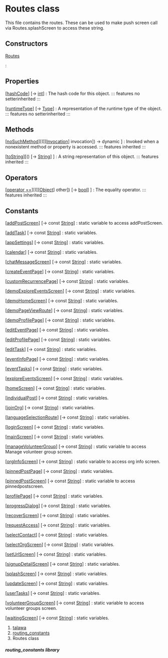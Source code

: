 
<div>

# Routes class

</div>


This file contains the routes. These can be used to make push screen
call via Routes.splashScreen to access these string.



## Constructors

[Routes](../constants_routing_constants/Routes/Routes.md)

:   



## Properties

[[hashCode](https://api.flutter.dev/flutter/dart-core/Object/hashCode.html)] [→ [int](https://api.flutter.dev/flutter/dart-core/int-class.html)]
:   The hash code for this object.
    ::: features
    no setterinherited
    :::

[[runtimeType](https://api.flutter.dev/flutter/dart-core/Object/runtimeType.html)] [→ [Type](https://api.flutter.dev/flutter/dart-core/Type-class.html)]
:   A representation of the runtime type of the object.
    ::: features
    no setterinherited
    :::



## Methods

[[noSuchMethod](https://api.flutter.dev/flutter/dart-core/Object/noSuchMethod.html)][([[[Invocation](https://api.flutter.dev/flutter/dart-core/Invocation-class.md)] invocation]) → dynamic ]
:   Invoked when a nonexistent method or property is accessed.
    ::: features
    inherited
    :::

[[toString](https://api.flutter.dev/flutter/dart-core/Object/toString.html)][() [→ [String](https://api.flutter.dev/flutter/dart-core/String-class.html)] ]
:   A string representation of this object.
    ::: features
    inherited
    :::



## Operators

[[operator ==](https://api.flutter.dev/flutter/dart-core/Object/operator_equals.html)][([[[Object](https://api.flutter.dev/flutter/dart-core/Object-class.md)] other]) [→ [bool](https://api.flutter.dev/flutter/dart-core/bool-class.html)] ]
:   The equality operator.
    ::: features
    inherited
    :::



## Constants

[[addPostScreen](../constants_routing_constants/Routes/addPostScreen-constant.md)] [→ const [String](https://api.flutter.dev/flutter/dart-core/String-class.html)]
:   static variable to access addPostScreen.

[[addTask](../constants_routing_constants/Routes/addTask-constant.md)] [→ const [String](https://api.flutter.dev/flutter/dart-core/String-class.html)]
:   static variables.

[[appSettings](../constants_routing_constants/Routes/appSettings-constant.md)] [→ const [String](https://api.flutter.dev/flutter/dart-core/String-class.html)]
:   static variables.

[[calendar](../constants_routing_constants/Routes/calendar-constant.md)] [→ const [String](https://api.flutter.dev/flutter/dart-core/String-class.html)]
:   static variables.

[[chatMessageScreen](../constants_routing_constants/Routes/chatMessageScreen-constant.md)] [→ const [String](https://api.flutter.dev/flutter/dart-core/String-class.html)]
:   static variables.

[[createEventPage](../constants_routing_constants/Routes/createEventPage-constant.md)] [→ const [String](https://api.flutter.dev/flutter/dart-core/String-class.html)]
:   static variables.

[[customRecurrencePage](../constants_routing_constants/Routes/customRecurrencePage-constant.md)] [→ const [String](https://api.flutter.dev/flutter/dart-core/String-class.html)]
:   static variables.

[[demoExploreEventsScreen](../constants_routing_constants/Routes/demoExploreEventsScreen-constant.md)] [→ const [String](https://api.flutter.dev/flutter/dart-core/String-class.html)]
:   static variables.

[[demoHomeScreen](../constants_routing_constants/Routes/demoHomeScreen-constant.md)] [→ const [String](https://api.flutter.dev/flutter/dart-core/String-class.html)]
:   static variables.

[[demoPageViewRoute](../constants_routing_constants/Routes/demoPageViewRoute-constant.md)] [→ const [String](https://api.flutter.dev/flutter/dart-core/String-class.html)]
:   static variables.

[[demoProfilePage](../constants_routing_constants/Routes/demoProfilePage-constant.md)] [→ const [String](https://api.flutter.dev/flutter/dart-core/String-class.html)]
:   static variables.

[[editEventPage](../constants_routing_constants/Routes/editEventPage-constant.md)] [→ const [String](https://api.flutter.dev/flutter/dart-core/String-class.html)]
:   static variables.

[[editProfilePage](../constants_routing_constants/Routes/editProfilePage-constant.md)] [→ const [String](https://api.flutter.dev/flutter/dart-core/String-class.html)]
:   static variables.

[[editTask](../constants_routing_constants/Routes/editTask-constant.md)] [→ const [String](https://api.flutter.dev/flutter/dart-core/String-class.html)]
:   static variables.

[[eventInfoPage](../constants_routing_constants/Routes/eventInfoPage-constant.md)] [→ const [String](https://api.flutter.dev/flutter/dart-core/String-class.html)]
:   static variables.

[[eventTasks](../constants_routing_constants/Routes/eventTasks-constant.md)] [→ const [String](https://api.flutter.dev/flutter/dart-core/String-class.html)]
:   static variables.

[[exploreEventsScreen](../constants_routing_constants/Routes/exploreEventsScreen-constant.md)] [→ const [String](https://api.flutter.dev/flutter/dart-core/String-class.html)]
:   static variables.

[[homeScreen](../constants_routing_constants/Routes/homeScreen-constant.md)] [→ const [String](https://api.flutter.dev/flutter/dart-core/String-class.html)]
:   static variables.

[[individualPost](../constants_routing_constants/Routes/individualPost-constant.md)] [→ const [String](https://api.flutter.dev/flutter/dart-core/String-class.html)]
:   static variables.

[[joinOrg](../constants_routing_constants/Routes/joinOrg-constant.md)] [→ const [String](https://api.flutter.dev/flutter/dart-core/String-class.html)]
:   static variables.

[[languageSelectionRoute](../constants_routing_constants/Routes/languageSelectionRoute-constant.md)] [→ const [String](https://api.flutter.dev/flutter/dart-core/String-class.html)]
:   static variables.

[[loginScreen](../constants_routing_constants/Routes/loginScreen-constant.md)] [→ const [String](https://api.flutter.dev/flutter/dart-core/String-class.html)]
:   static variables.

[[mainScreen](../constants_routing_constants/Routes/mainScreen-constant.md)] [→ const [String](https://api.flutter.dev/flutter/dart-core/String-class.html)]
:   static variables.

[[manageVolunteerGroup](../constants_routing_constants/Routes/manageVolunteerGroup-constant.md)] [→ const [String](https://api.flutter.dev/flutter/dart-core/String-class.html)]
:   static variable to access Manage volunteer group screen.

[[orgInfoScreen](../constants_routing_constants/Routes/orgInfoScreen-constant.md)] [→ const [String](https://api.flutter.dev/flutter/dart-core/String-class.html)]
:   static variable to access org info screen.

[[pinnedPostPage](../constants_routing_constants/Routes/pinnedPostPage-constant.md)] [→ const [String](https://api.flutter.dev/flutter/dart-core/String-class.html)]
:   static variables.

[[pinnedPostScreen](../constants_routing_constants/Routes/pinnedPostScreen-constant.md)] [→ const [String](https://api.flutter.dev/flutter/dart-core/String-class.html)]
:   static variable to access pinnedpostscreen.

[[profilePage](../constants_routing_constants/Routes/profilePage-constant.md)] [→ const [String](https://api.flutter.dev/flutter/dart-core/String-class.html)]
:   static variables.

[[progressDialog](../constants_routing_constants/Routes/progressDialog-constant.md)] [→ const [String](https://api.flutter.dev/flutter/dart-core/String-class.html)]
:   static variables.

[[recoverScreen](../constants_routing_constants/Routes/recoverScreen-constant.md)] [→ const [String](https://api.flutter.dev/flutter/dart-core/String-class.html)]
:   static variables.

[[requestAccess](../constants_routing_constants/Routes/requestAccess-constant.md)] [→ const [String](https://api.flutter.dev/flutter/dart-core/String-class.html)]
:   static variables.

[[selectContact](../constants_routing_constants/Routes/selectContact-constant.md)] [→ const [String](https://api.flutter.dev/flutter/dart-core/String-class.html)]
:   static variables.

[[selectOrgScreen](../constants_routing_constants/Routes/selectOrgScreen-constant.md)] [→ const [String](https://api.flutter.dev/flutter/dart-core/String-class.html)]
:   static variables.

[[setUrlScreen](../constants_routing_constants/Routes/setUrlScreen-constant.md)] [→ const [String](https://api.flutter.dev/flutter/dart-core/String-class.html)]
:   static variables.

[[signupDetailScreen](../constants_routing_constants/Routes/signupDetailScreen-constant.md)] [→ const [String](https://api.flutter.dev/flutter/dart-core/String-class.html)]
:   static variables.

[[splashScreen](../constants_routing_constants/Routes/splashScreen-constant.md)] [→ const [String](https://api.flutter.dev/flutter/dart-core/String-class.html)]
:   static variables.

[[updateScreen](../constants_routing_constants/Routes/updateScreen-constant.md)] [→ const [String](https://api.flutter.dev/flutter/dart-core/String-class.html)]
:   static variables.

[[userTasks](../constants_routing_constants/Routes/userTasks-constant.md)] [→ const [String](https://api.flutter.dev/flutter/dart-core/String-class.html)]
:   static variables.

[[volunteerGroupScreen](../constants_routing_constants/Routes/volunteerGroupScreen-constant.md)] [→ const [String](https://api.flutter.dev/flutter/dart-core/String-class.html)]
:   static variable to access volunteer groups screen.

[[waitingScreen](../constants_routing_constants/Routes/waitingScreen-constant.md)] [→ const [String](https://api.flutter.dev/flutter/dart-core/String-class.html)]
:   static variables.







1.  [talawa](../index.md)
2.  [routing_constants](../constants_routing_constants/)
3.  Routes class

##### routing_constants library







